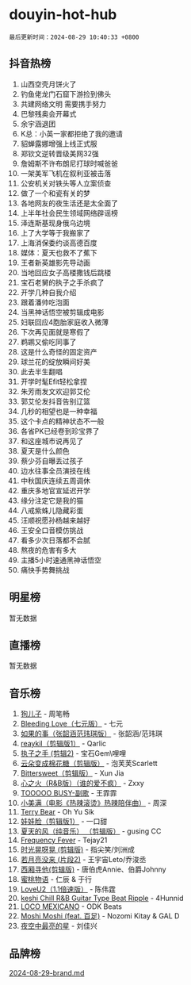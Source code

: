 # douyin-hot-hub

`最后更新时间：2024-08-29 10:40:33 +0800`

## 抖音热榜

1. 山西空壳月饼火了
1. 钓鱼佬龙门石窟下游捡到佛头
1. 共建网络文明 需要携手努力
1. 巴黎残奥会开幕式
1. 余宇涵退团
1. K总：小英一家都拒绝了我的邀请
1. 貂蝉露娜增强上线正式服
1. 郑钦文逆转晋级美网32强
1. 詹姆斯不许布朗尼打球时喊爸爸
1. 一架美军飞机在叙利亚被击落
1. 公安机关对铁头等人立案侦查
1. 做了一个和瓷有关的梦
1. 各地网友的夜生活还是太全面了
1. 上半年社会民生领域网络辟谣榜
1. 泽连斯基现身俄乌边境
1. 上了大学等于我搬家了
1. 上海消保委约谈高德百度
1. 媒体：夏天也救不了蕉下
1. 王者新英雄影先导动画
1. 当地回应女子高楼撒钱后跳楼
1. 宝石老舅的执子之手杀疯了
1. 开学几种自我介绍
1. 跟着潘帅吃泡面
1. 当黑神话悟空被剪辑成电影
1. 妇联回应4胞胎家庭收入微薄
1. 下次再见面就是寒假了
1. 鹈鹕又偷吃同事了
1. 这是什么奇怪的固定资产
1. 球兰花的绽放瞬间好美
1. 此去半生翻唱
1. 开学时髦Efit轻松拿捏
1. 朱芳雨发文欢迎郭艾伦
1. 郭艾伦发抖音告别辽篮
1. 几秒的相望也是一种幸福
1. 这个卡点的精神状态不一般
1. 各省PK已经卷到珍宝界了
1. 和这座城市说再见了
1. 夏天是什么颜色
1. 蔡少芬自曝丢过孩子
1. 边水往事全员演技在线
1. 中秋国庆连续五周调休
1. 重庆多地官宣延迟开学
1. 缘分注定它是我的猫
1. 八戒紫蛛儿隐藏彩蛋
1. 汪顺祝愿孙杨越来越好
1. 王安全口音模仿挑战
1. 看多少次日落都不会腻
1. 熬夜的危害有多大
1. 主播5小时速通黑神话悟空
1. 痛快手势舞挑战

## 明星榜

暂无数据

## 直播榜

暂无数据

## 音乐榜

1. [狗儿子](https://sf6-cdn-tos.douyinstatic.com/obj/tos-cn-ve-2774/osvuItF7HhQ8nfz5BHDCMbu5ZOmgxBGtmcEpfn) - 周笔畅
1. [Bleeding Love（七元版）](https://sf3-cdn-tos.douyinstatic.com/obj/tos-cn-ve-2774/oEgC9eZFHQ1MfSRnrfkzFp8AayDWqAQMABBgUs) - 七元
1. [如果的事（张韶涵范玮琪版）](https://sf3-cdn-tos.douyinstatic.com/obj/tos-cn-ve-2774/owI7MDDyzHddFIDNOFiTf8qYP1fafEiAgmjsCv) - 张韶涵/范玮琪
1. [reaykil（剪辑版1）](https://sf5-hl-cdn-tos.douyinstatic.com/obj/tos-cn-ve-2774/osSIWpEdiiBoAWKQMsIBhmw1wUEJn5z20ANfA9) - Qarlic
1. [执子之手 (剪辑2)](https://sf3-cdn-tos.douyinstatic.com/obj/tos-cn-ve-2774/oUoZLQjCc31XzqsBnBQUNgeKtYPBcgbFDwtfcu) - 宝石Gem\哩哩
1. [云朵变成棉花糖（剪辑版）](https://sf5-hl-cdn-tos.douyinstatic.com/obj/tos-cn-ve-2774/o8LC84GQLALFfXeyJmh8KE61byVQYMMeAZLfEI) - 泡芙芙Scarlett
1. [Bittersweet（剪辑版）](https://sf5-hl-cdn-tos.douyinstatic.com/obj/tos-cn-ve-2774/oIR5xcAceFQosUeHXGzNQpCesIBELaANA2RYoJ) - Xun Jia
1. [心之火（R&B版）（谁的爱不疯）](https://sf5-hl-cdn-tos.douyinstatic.com/obj/tos-cn-ve-2774/okemkEDaIBBE3OosftCgMxlFkLQZRw37t36ZQv) - Zxxy
1. [TOOOOO BUSY-副歌](https://sf3-cdn-tos.douyinstatic.com/obj/tos-cn-ve-2774/o0fmjGZetNDjSM5EimFs2QlzBg30YgByJMRQrC) - 王霏霏
1. [小美满（电影《热辣滚烫》热辣陪伴曲）](https://sf5-hl-cdn-tos.douyinstatic.com/obj/tos-cn-ve-2774/o0GAn2lSgfZIDUgtevCGDQYnFg4CwnrBaxbTZL) - 周深
1. [Terry Bear](https://sf5-hl-cdn-tos.douyinstatic.com/obj/tos-cn-ve-2774/oY98zQoBzAv3LMriiCP1nBInWAHWfS2wisMjSc) - Oh Yu Sik
1. [娃娃脸（剪辑版1）](https://sf3-cdn-tos.douyinstatic.com/obj/tos-cn-ve-2774/oIimSCgQoNUePTAZ1Ba7TeADY4KetGYsVFeaaB) - 一口甜
1. [夏天的风（纯音乐） （剪辑版）](https://sf5-hl-cdn-tos.douyinstatic.com/obj/tos-cn-ve-2774/oUzLjBZZFQAoNRmGokEeD5zfQCObp6UeFAnTa6) - gusing CC
1. [Frequency Fever](https://sf3-cdn-tos.douyinstatic.com/obj/tos-cn-ve-2774/os94PCgvfCQSGh1ogDZmrFB6eEACFtZXwHEYHh) - Tejay21
1. [时光晃呀晃 (剪辑版)](https://sf5-hl-cdn-tos.douyinstatic.com/obj/tos-cn-ve-2774/o8ACeQem3gwI1x3GIYGAfKG0LJebKFRJDwRwyW) - 指尖笑/刘洲成
1. [若月亮没来 (片段2)](https://sf6-cdn-tos.douyinstatic.com/obj/tos-cn-ve-2774/ocQavLLjkCOeDxGyYeIMGgNAIwJ0QXE1Ve3Fzv) - 王宇宙Leto/乔浚丞
1. [西厢寻他(剪辑版)](https://sf3-cdn-tos.douyinstatic.com/obj/tos-cn-ve-2774/oUsAVfAQKlRNxEv5qxvIB8o5qmIWUcXbzJKJhw) - 唐伯虎Annie、伯爵Johnny
1. [蜜桃物语](https://sf5-hl-cdn-tos.douyinstatic.com/obj/tos-cn-ve-2774/oIhOSCZtIACtYU4XQkngiW9kCBfVD1Fz9IYeqL) - 仁辰 & 于行
1. [LoveU2（1.1倍速版）](https://sf3-cdn-tos.douyinstatic.com/obj/tos-cn-ve-2774/oQMeDffLaEmgMwgCOEMAFCI6INzoFPgWdD0rsa) - 陈伟霆
1. [keshi Chill R&B Guitar Type Beat Ripple](https://sf3-cdn-tos.douyinstatic.com/obj/tos-cn-ve-2774/okQIfmitAB3HpgZQo0YCEFEACcDhQngn0fkFIC) - 4Hunnid
1. [LOCO MEXICANO](https://sf5-hl-cdn-tos.douyinstatic.com/obj/tos-cn-ve-2774/owxVoxJorA4ILBfsMAjU6t7O1xW9w0tS7EYzh6) - ODK Beats
1. [Moshi Moshi (feat. 百足)](https://sf3-cdn-tos.douyinstatic.com/obj/tos-cn-ve-2774/ooJjIHi8hVoNioNtAOBBMJ13sqywJAGW1piyfb) - Nozomi Kitay & GAL D
1. [夜空中最亮的星](https://sf5-hl-cdn-tos.douyinstatic.com/obj/tos-cn-ve-2774/o4IfgGwqqnFeXEMGaS8JBzJAdayAaCeoxqbjCD) - 刘佳兴

## 品牌榜

[2024-08-29-brand.md](2024-08-29-brand.md)
